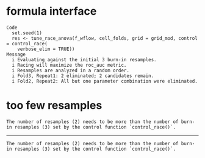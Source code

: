 # formula interface

    Code
      set.seed(1)
      res <- tune_race_anova(f_wflow, cell_folds, grid = grid_mod, control = control_race(
        verbose_elim = TRUE))
    Message
      i Evaluating against the initial 3 burn-in resamples.
      i Racing will maximize the roc_auc metric.
      i Resamples are analyzed in a random order.
      i Fold3, Repeat1: 2 eliminated; 2 candidates remain.
      i Fold2, Repeat2: All but one parameter combination were eliminated.

# too few resamples

    The number of resamples (2) needs to be more than the number of burn-in resamples (3) set by the control function `control_race()`.

---

    The number of resamples (2) needs to be more than the number of burn-in resamples (3) set by the control function `control_race()`.

